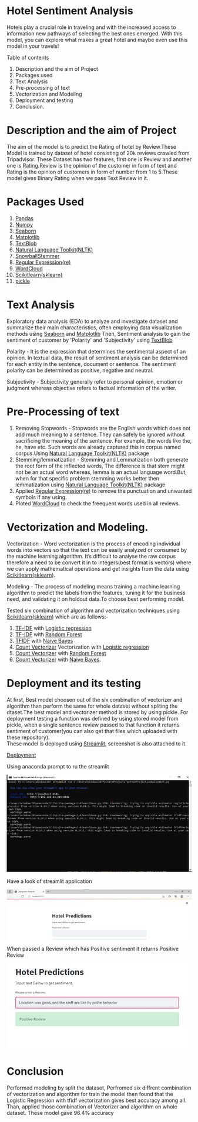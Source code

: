 # Hotel Sentiment Analysis

Hotels play a crucial role in traveling and with the increased access to information new pathways of selecting the best ones emerged.
With this model, you can explore what makes a great hotel and maybe even use this model in your travels!


Table of contents   
1. Description and the aim of Project
2. Packages used  
3. Text Analysis
4. Pre-processing of text
5. Vectorization and Modeling
6. Deployment and testing
7. Conclusion.


# Description and the aim of Project
The aim of the model is to predict the Rating of hotel by Review.These Model is trained by dataset of hotel consisting of 20k reviews crawled from Tripadvisor. These Dataset has two features, first one is Review and another one is Rating.Review is the opinion of the customer in form of text and Rating is the opinion of customers in form of number from 1 to 5.These model gives Binary Rating when we pass Text Review in it.  


# Packages Used

1. [Pandas](https://pandas.pydata.org/about/)
2. [Numpy](https://numpy.org/)
3. [Seaborn](https://seaborn.pydata.org/)
4. [Matplotlib](https://matplotlib.org/)
5. [TextBlob](https://textblob.readthedocs.io/en/dev/)
6. [Natural Language Toolkit(NLTK)](https://www.nltk.org/)
7. [SnowballStemmer](https://snowballstem.org/) 
8. [Regular Expression(re)](https://developer.mozilla.org/en-US/docs/Web/JavaScript/Guide/Regular_Expressions)
9. [WordCloud](https://www.wordclouds.com/)
10. [Scikitlearn(sklearn)](https://scikit-learn.org/stable/)
11. [pickle](https://docs.python.org/3/library/pickle.html#:~:text=%E2%80%9CPickling%E2%80%9D%20is%20the%20process%20whereby,back%20into%20an%20object%20hierarchy)  


# Text Analysis

Exploratory data analysis (EDA) to analyze and investigate dataset and summarize their main characteristics, often employing data visualization methods using [Seaborn](https://seaborn.pydata.org/) and [Matplotlib](https://matplotlib.org/)
Then, Sentiment analysis to gain the sentiment of customer by 'Polarity' and 'Subjectivity' using  [TextBlob](https://textblob.readthedocs.io/en/dev/)

  Polarity - It is the expression that determines the sentimental aspect of an opinion. In textual data, the result of sentiment analysis can be determined for each entity         in the sentence, document or sentence. The sentiment polarity can be determined as positive, negative and neutral.  

  Subjectivity - Subjectivity generally refer to personal opinion, emotion or judgment whereas objective refers to factual information of the writer.
  
  
  
  
# Pre-Processing of text

1. Removing Stopwords - Stopwords are the English words which does not add much meaning to a sentence. They can safely be ignored without sacrificing the meaning of the sentence. For example, the words like the, he, have etc. Such words are already captured this in corpus named corpus.Using [Natural Language Toolkit(NLTK)](https://www.nltk.org/) package 
2.  Stemming/lemmatization - Stemming and Lemmatization both generate the root form of the inflected words, The difference is that stem might not be an actual word whereas, lemma is an actual language word.But, when for that specific problem stemming works better then lemmatization using [Natural Language Toolkit(NLTK)](https://www.nltk.org/) package
3. Applied [Regular Expression(re)](https://developer.mozilla.org/en-US/docs/Web/JavaScript/Guide/Regular_Expressions) to remove the punctuation and unwanted symbols if any using.
4. Ploted [WordCloud](https://www.wordclouds.com/) to check the freequent words used in all reviews.


# Vectorization and Modeling.
Vectorization - Word vectorization is the process of encoding individual words into vectors so that the text can be easily analyzed or consumed by the machine learning algorithm. It’s difficult to analyse the raw corpus therefore a need to be convert it in to integers(best format is vectors) where we can apply mathematical operations and get insights from the data using [Scikitlearn(sklearn)](https://scikit-learn.org/stable/).

Modeling - The process of modeling means training a machine learning algorithm to predict the labels from the features, tuning it for the business need, and validating it on holdout data.To choose best performing model.

Tested six combination of algorithm and vectorization techniques using [Scikitlearn(sklearn)](https://scikit-learn.org/stable/) which are as follows:-

1. [TF-IDF](https://scikit-learn.org/stable/modules/generated/sklearn.feature_extraction.text.TfidfVectorizer.html) with [Logistic regression](https://scikit-learn.org/stable/modules/generated/sklearn.linear_model.LogisticRegression.html)
2. [TF-IDF](https://scikit-learn.org/stable/modules/generated/sklearn.feature_extraction.text.TfidfVectorizer.html) with [Random Forest](https://scikit-learn.org/stable/modules/generated/sklearn.ensemble.RandomForestClassifier.html)
3. [TFIDF](https://scikit-learn.org/stable/modules/generated/sklearn.feature_extraction.text.TfidfVectorizer.html) with [Naive Bayes](https://scikit-learn.org/stable/modules/naive_bayes.html)
4. [Count Vectorizer](https://scikit-learn.org/stable/modules/generated/sklearn.feature_extraction.text.CountVectorizer.html) Vectorization with [Logistic regression](https://scikit-learn.org/stable/modules/generated/sklearn.linear_model.LogisticRegression.html)
5. [Count Vectorizer](https://scikit-learn.org/stable/modules/generated/sklearn.feature_extraction.text.CountVectorizer.html) with [Random Forest](https://scikit-learn.org/stable/modules/generated/sklearn.ensemble.RandomForestClassifier.html)
6. [Count Vectorizer](https://scikit-learn.org/stable/modules/generated/sklearn.feature_extraction.text.CountVectorizer.html) with [Naive Bayes](https://scikit-learn.org/stable/modules/naive_bayes.html).

# Deployment and its testing
  At first, Best model choosen out of the six combination of vectorizer and algorithm than perform the same for whole dataset without spliting the dtaset.The best model and vectorizer method is stored by using pickle.                                                                                                                                       For deployment testing a function was defined by using stored model from pickle, when a single sentence review passed to that function it returns sentiment of customer(you can also get that files which uploaded with these repository).  
  These model is deployed using [Streamlit](https://streamlit.io/), screenshot is also attached to it.
  
  [Deployment](https://github.com/acoustician/Trip-advisory-Review/blob/main/Deployment.py)
  
  
  Using anaconda prompt to ru  the streamlit
  
  
  ![Stremlit_run](https://github.com/acoustician/Trip-advisory-Review/blob/main/stremlit%20run.jpg?raw=true)
  
  
  
  Have a look of streamlit application
  
  ![Deployment](https://github.com/acoustician/Trip-advisory-Review/blob/main/deployment%20streamlit.jpg?raw=true)
  
  When passed a Review which has Positive sentiment it returns Positive Review
  
  ![Positive](https://github.com/acoustician/Trip-advisory-Review/blob/main/sentiment(p).jpg?raw=true)
  

# Conclusion
  Performed modeling by split the dataset, Perfromed six diffrent combination of vectorization and algorithm for train the model then found that the Logistic Regression with tfidf vectorization gives best accuracy among all. Than, applied those combination of Vectorizer and algorithm on whole dataset. These model gave 96.4% accuracy
  
  
                
